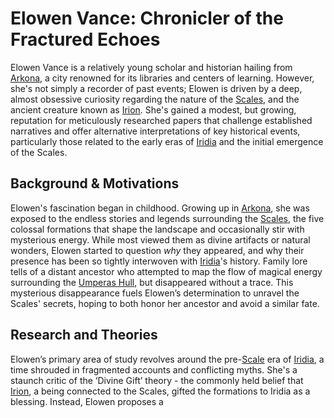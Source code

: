 # Elowen Vance: Chronicler of the Fractured Echoes

Elowen Vance is a relatively young scholar and historian hailing from [Arkona](/geography/settlement/city/arkona.md), a city renowned for its libraries and centers of learning. However, she's not simply a recorder of past events; Elowen is driven by a deep, almost obsessive curiosity regarding the nature of the [Scales](/geography/landmark/scale.md), and the ancient creature known as [Irion](/being/deity/irion.md).  She's gained a modest, but growing, reputation for meticulously researched papers that challenge established narratives and offer alternative interpretations of key historical events, particularly those related to the early eras of [Iridia](/geography/world/iridia.md) and the initial emergence of the Scales.

## Background & Motivations

Elowen's fascination began in childhood. Growing up in [Arkona](/geography/settlement/city/arkona.md), she was exposed to the endless stories and legends surrounding the [Scales](/geography/landmark/scale.md), the five colossal formations that shape the landscape and occasionally stir with mysterious energy. While most viewed them as divine artifacts or natural wonders, Elowen started to question *why* they appeared, and why their presence has been so tightly interwoven with [Iridia](/geography/world/iridia.md)'s history. Family lore tells of a distant ancestor who attempted to map the flow of magical energy surrounding the [Umperas Hull](/geography/scale/umperas-hull.md), but disappeared without a trace. This mysterious disappearance fuels Elowen’s determination to unravel the Scales' secrets, hoping to both honor her ancestor and avoid a similar fate.

## Research and Theories

Elowen’s primary area of study revolves around the pre-[Scale](/geography/landmark/scale.md) era of [Iridia](/geography/world/iridia.md), a time shrouded in fragmented accounts and conflicting myths. She's a staunch critic of the ‘Divine Gift’ theory - the commonly held belief that [Irion](/being/deity/irion.md), a being connected to the Scales, gifted the formations to Iridia as a blessing. Instead, Elowen proposes a 
